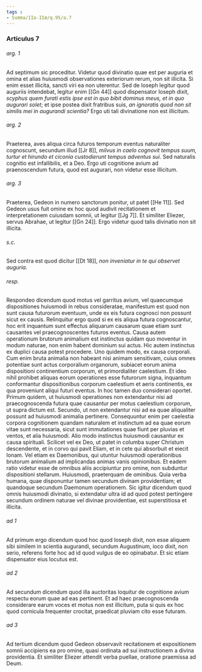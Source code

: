 ```yaml
---
tags : 
- Summa/IIa-IIæ/q.95/a.7
---
```


### Articulus 7

###### arg. 1
Ad septimum sic proceditur. Videtur quod divinatio quae est per auguria et omina et alias huiusmodi observationes exteriorum rerum, non sit illicita. Si enim esset illicita, sancti viri ea non uterentur. Sed de Ioseph legitur quod auguriis intendebat, legitur enim [[Gn 44]] quod dispensator Ioseph dixit, *scyphus quem furati estis ipse est in quo bibit dominus meus, et in quo augurari solet*; et ipse postea dixit fratribus suis, *an ignoratis quod non sit similis mei in augurandi scientia?* Ergo uti tali divinatione non est illicitum.

###### arg. 2
Praeterea, aves aliqua circa futuros temporum eventus naturaliter cognoscunt, secundum illud [[Jr 8]], *milvus in caelo cognovit tempus suum, turtur et hirundo et ciconia custodierunt tempus adventus sui*. Sed naturalis cognitio est infallibilis, et a Deo. Ergo uti cognitione avium ad praenoscendum futura, quod est augurari, non videtur esse illicitum.

###### arg. 3
Praeterea, Gedeon in numero sanctorum ponitur, ut patet [[He 11]]. Sed Gedeon usus fuit omine ex hoc quod audivit recitationem et interpretationem cuiusdam somnii, ut legitur [[Jg 7]]. Et similiter Eliezer, servus Abrahae, ut legitur [[Gn 24]]. Ergo videtur quod talis divinatio non sit illicita.

###### s.c.
Sed contra est quod dicitur [[Dt 18]], *non inveniatur in te qui observet auguria*.

###### resp.
Respondeo dicendum quod motus vel garritus avium, vel quaecumque dispositiones huiusmodi in rebus consideratae, manifestum est quod non sunt causa futurorum eventuum, unde ex eis futura cognosci non possunt sicut ex causis. Relinquitur ergo quod si ex eis aliqua futura cognoscantur, hoc erit inquantum sunt effectus aliquarum causarum quae etiam sunt causantes vel praecognoscentes futuros eventus. Causa autem operationum brutorum animalium est instinctus quidam quo moventur in modum naturae, non enim habent dominium sui actus. Hic autem instinctus ex duplici causa potest procedere. Uno quidem modo, ex causa corporali. Cum enim bruta animalia non habeant nisi animam sensitivam, cuius omnes potentiae sunt actus corporalium organorum, subiacet eorum anima dispositioni continentium corporum, et primordialiter caelestium. Et ideo nihil prohibet aliquas eorum operationes esse futurorum signa, inquantum conformantur dispositionibus corporum caelestium et aeris continentis, ex qua proveniunt aliqui futuri eventus. In hoc tamen duo considerari oportet. Primum quidem, ut huiusmodi operationes non extendantur nisi ad praecognoscenda futura quae causantur per motus caelestium corporum, ut supra dictum est. Secundo, ut non extendantur nisi ad ea quae aliqualiter possunt ad huiusmodi animalia pertinere. Consequuntur enim per caelestia corpora cognitionem quandam naturalem et instinctum ad ea quae eorum vitae sunt necessaria, sicut sunt immutationes quae fiunt per pluvias et ventos, et alia huiusmodi. Alio modo instinctus huiusmodi causantur ex causa spirituali. Scilicet vel ex Deo, ut patet in columba super Christum descendente, et in corvo qui pavit Eliam, et in cete qui absorbuit et eiecit Ionam. Vel etiam ex Daemonibus, qui utuntur huiusmodi operationibus brutorum animalium ad implicandas animas vanis opinionibus. Et eadem ratio videtur esse de omnibus aliis accipiuntur pro omine, non subduntur dispositioni stellarum. Huiusmodi, praeterquam de ominibus. Quia verba humana, quae disponuntur tamen secundum divinam providentiam; et quandoque secundum Daemonum operationem. Sic igitur dicendum quod omnis huiusmodi divinatio, si extendatur ultra id ad quod potest pertingere secundum ordinem naturae vel divinae providentiae, est superstitiosa et illicita.

###### ad 1
Ad primum ergo dicendum quod hoc quod Ioseph dixit, non esse aliquem sibi similem in scientia augurandi, secundum Augustinum, ioco dixit, non serio, referens forte hoc ad id quod vulgus de eo opinabatur. Et sic etiam dispensator eius locutus est.

###### ad 2
Ad secundum dicendum quod illa auctoritas loquitur de cognitione avium respectu eorum quae ad eas pertinent. Et ad haec praecognoscenda considerare earum voces et motus non est illicitum, puta si quis ex hoc quod cornicula frequenter crocitat, praedicat pluviam cito esse futuram.

###### ad 3
Ad tertium dicendum quod Gedeon observavit recitationem et expositionem somnii accipiens ea pro omine, quasi ordinata ad sui instructionem a divina providentia. Et similiter Eliezer attendit verba puellae, oratione praemissa ad Deum.


